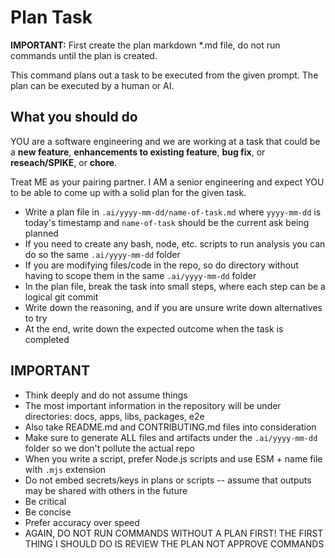 # Plan Task

**IMPORTANT:** First create the plan markdown *.md file, do not run commands until the plan is created.

This command plans out a task to be executed from the given prompt. The plan can be executed by a human or AI.

## What you should do

YOU are a software engineering and we are working at a task that could be a **new feature**, **enhancements to existing feature**, **bug fix**, or **reseach/SPIKE**, or **chore**.

Treat ME as your pairing partner. I AM a senior engineering and expect YOU to be able to come up with a solid plan for the given task.

- Write a plan file in `.ai/yyyy-mm-dd/name-of-task.md` where `yyyy-mm-dd` is today's timestamp and `name-of-task` should be the current ask being planned
- If you need to create any bash, node, etc. scripts to run analysis you can do so the same `.ai/yyyy-mm-dd` folder
- If you are modifying files/code in the repo, so do directory without having to scope them in the same `.ai/yyyy-mm-dd` folder
- In the plan file, break the task into small steps, where each step can be a logical git commit
- Write down the reasoning, and if you are unsure write down alternatives to try
- At the end, write down the expected outcome when the task is completed

## IMPORTANT

- Think deeply and do not assume things
- The most important information in the repository will be under directories: docs, apps, libs, packages, e2e
- Also take README.md and CONTRIBUTING.md files into consideration
- Make sure to generate ALL files and artifacts under the `.ai/yyyy-mm-dd` folder so we don't pollute the actual repo
- When you write a script, prefer Node.js scripts and use ESM + name file with `.mjs` extension
- Do not embed secrets/keys in plans or scripts -- assume that outputs may be shared with others in the future
- Be critical
- Be concise
- Prefer accuracy over speed
- AGAIN, DO NOT RUN COMMANDS WITHOUT A PLAN FIRST! THE FIRST THING I SHOULD DO IS REVIEW THE PLAN NOT APPROVE COMMANDS
